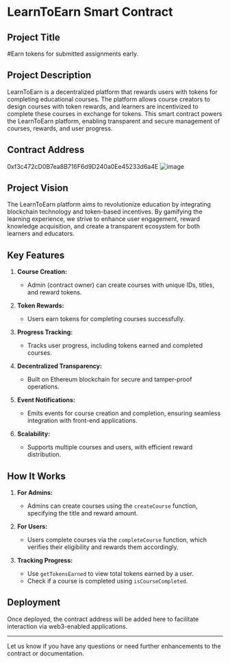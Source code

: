 # LearnToEarn Smart Contract

## Project Title
#Earn tokens for submitted assignments early.

## Project Description
LearnToEarn is a decentralized platform that rewards users with tokens for completing educational courses. The platform allows course creators to design courses with token rewards, and learners are incentivized to complete these courses in exchange for tokens. This smart contract powers the LearnToEarn platform, enabling transparent and secure management of courses, rewards, and user progress.

## Contract Address
0xf3c472cD0B7ea8B716F6d9D240a0Ee45233d6a4E
![image](https://github.com/user-attachments/assets/73a6fa01-2de2-4ac2-9928-275e1876ac63)


## Project Vision
The LearnToEarn platform aims to revolutionize education by integrating blockchain technology and token-based incentives. By gamifying the learning experience, we strive to enhance user engagement, reward knowledge acquisition, and create a transparent ecosystem for both learners and educators.

## Key Features
1. **Course Creation:**
   - Admin (contract owner) can create courses with unique IDs, titles, and reward tokens.

2. **Token Rewards:**
   - Users earn tokens for completing courses successfully.

3. **Progress Tracking:**
   - Tracks user progress, including tokens earned and completed courses.

4. **Decentralized Transparency:**
   - Built on Ethereum blockchain for secure and tamper-proof operations.

5. **Event Notifications:**
   - Emits events for course creation and completion, ensuring seamless integration with front-end applications.

6. **Scalability:**
   - Supports multiple courses and users, with efficient reward distribution.

## How It Works
1. **For Admins:**
   - Admins can create courses using the `createCourse` function, specifying the title and reward amount.

2. **For Users:**
   - Users complete courses via the `completeCourse` function, which verifies their eligibility and rewards them accordingly.

3. **Tracking Progress:**
   - Use `getTokensEarned` to view total tokens earned by a user.
   - Check if a course is completed using `isCourseCompleted`.

## Deployment
Once deployed, the contract address will be added here to facilitate interaction via web3-enabled applications.

---
Let us know if you have any questions or need further enhancements to the contract or documentation.
